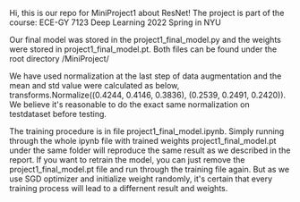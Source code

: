 Hi, this is our repo for MiniProject1 about ResNet! The project is part of the course: ECE-GY 7123 Deep Learning 2022 Spring in NYU

Our final model was stored in the project1_final_model.py and the weights were stored in project1_final_model.pt.
Both files can be found under the root directory /MiniProject/

We have used normalization at the last step of data augmentation and the mean and std value were calculated as below,
transforms.Normalize((0.4244, 0.4146, 0.3836), (0.2539, 0.2491, 0.2420)).
We believe it's reasonable to do the exact same normalization on testdataset before testing.

The training procedure is in file project1_final_model.ipynb. Simply running through the whole ipynb file with trained weights project1_final_model.pt under the same folder will reproduce the same result as we described in the report. 
If you want to retrain the model, you can just remove the project1_final_model.pt file and run through the training file again. But as we use SGD optimizer and initialize weight randomly, it's certain that every training process will lead to a differnent result and weights.

